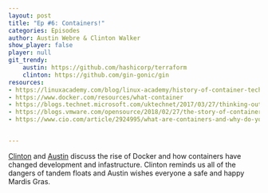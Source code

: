 ```yaml
---
layout: post
title: "Ep #6: Containers!"
categories: Episodes
author: Austin Webre & Clinton Walker
show_player: false
player: null
git_trendy:
    austin: https://github.com/hashicorp/terraform
    clinton: https://github.com/gin-gonic/gin
resources:
- https://linuxacademy.com/blog/linux-academy/history-of-container-technology/
- https://www.docker.com/resources/what-container
- https://blogs.technet.microsoft.com/uktechnet/2017/03/27/thinking-outside-the-windows-box-bringing-sql-server-to-linux/
- https://blogs.vmware.com/opensource/2018/02/27/the-story-of-containers/
- https://www.cio.com/article/2924995/what-are-containers-and-why-do-you-need-them.html


---
```

[Clinton](https://twitter.com/clintonjwalker) and [Austin](https://twitter.com/austinwebre) discuss the rise of Docker and how containers have changed development and infastructure. Clinton reminds us all of the dangers of tandem floats and Austin wishes everyone a safe and happy Mardis Gras.
